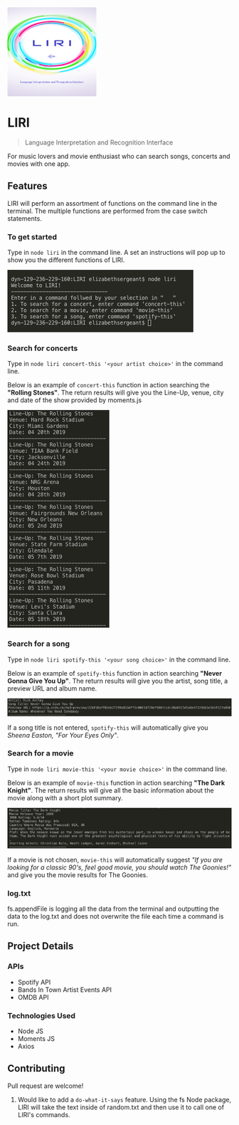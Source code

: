 <img src="https://github.com/ersJava/LIRI/blob/master/images/liri_logo.png" width="200" height="200" alt="liri logo">


# LIRI
> Language Interpretation and Recognition Interface

For music lovers and movie enthusiast who can search songs, concerts and movies with one app.

## Features

LIRI will perform an assortment of functions on the command line in the terminal. The multiple functions are performed from the case switch statements.

### To get started
Type in `node liri` in the command line. A set an instructions will pop up to show you the different functions of LIRI.

![intro screenshot](/images/Intro.png)

### Search for concerts
Type in `node liri concert-this '<your artist choice>'` in the command line. 

Below is an example of `concert-this` function in action searching the **"Rolling Stones"**. The return results will give you the Line-Up, venue, city and date of the show provided by moments.js 

![concert this example](/images/concert.png)

### Search for a song
Type in `node liri spotify-this '<your song choice>'` in the command line. 

Below is an example of `spotify-this` function in action searching **"Never Gonna Give You Up"**. The return results will give you the artist, song title, a preview URL and album name. 

![spotify this example](/images/spotify.png)

If a song title is not entered, `spotify-this` will automatically give you _Sheena Easton, "For Your Eyes Only"_.

### Search for a movie
Type in `node liri movie-this '<your movie choice>'` in the command line.

Below is an example of `movie-this` function in action searching **"The Dark Knight"**. The return results will give all the basic information about the movie along with a short plot summary. 

![movie this example](/images/movie.png)

If a movie is not chosen, `movie-this` will automatically suggest _"If you are looking for a classic 90's, feel good movie, you should watch The Goonies!"_ and give you the movie results for The Goonies. 

### log.txt
fs.appendFile is logging all the data from the terminal and outputting the data to the log.txt and does not overwrite the file each time a command is run.

## Project Details

### APIs
* Spotify API
* Bands In Town Artist Events API
* OMDB API


### Technologies Used
* Node JS
* Moments JS
* Axios

## Contributing
Pull request are welcome!

1. Would like to add a `do-what-it-says` feature. Using the fs Node package, LIRI will take the text inside of random.txt and then use it to call one of LIRI's commands. 
 
